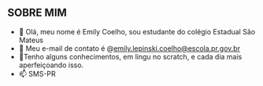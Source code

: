 ## SOBRE MIM ##

- 👋 Olá, meu nome é Emily Coelho, sou estudante do colégio Estadual São Mateus
- 👀 Meu e-mail de contato é @emily.lepinski.coelho@escola.pr.gov.br
- 🌱Tenho alguns conhecimentos, em lingu no scratch, e cada dia mais aperfeiçoando isso.
- 📫 SMS-PR



